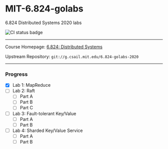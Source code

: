 # MIT-6.824-golabs
6.824 Distributed Systems 2020 labs

![CI status badge](https://github.com/PageFau1t/MIT-6.824-golabs/actions/workflows/go.yml/badge.svg)

---
Course Homepage: <a href=https://pdos.csail.mit.edu/6.824/index.html>6.824: Distributed Systems<a/>

Upstream Repository: 
`git://g.csail.mit.edu/6.824-golabs-2020`

---

### Progress
- [x] Lab 1: MapReduce
- [ ] Lab 2: Raft
    - [ ] Part A
    - [ ] Part B
    - [ ] Part C
- [ ] Lab 3: Fault-tolerant Key/Value
    - [ ] Part A
    - [ ] Part B
- [ ] Lab 4: Sharded Key/Value Service
    - [ ] Part A
    - [ ] Part B
